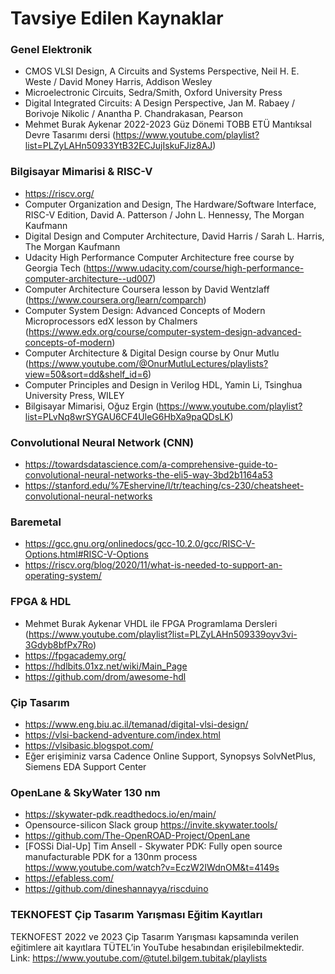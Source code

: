 # Tavsiye Edilen Kaynaklar 

 

### Genel Elektronik 

* CMOS VLSI Design, A Circuits and Systems Perspective, Neil H. E. Weste  / David Money Harris, Addison Wesley 
* Microelectronic Circuits, Sedra/Smith, Oxford University Press 
* Digital Integrated Circuits: A Design Perspective, Jan M. Rabaey / Borivoje Nikolic / Anantha P. Chandrakasan, Pearson  
* Mehmet Burak Aykenar 2022-2023 Güz Dönemi TOBB ETÜ Mantıksal Devre Tasarımı dersi (https://www.youtube.com/playlist?list=PLZyLAHn50933YtB32ECJujIskuFJiz8AJ) 

 
### Bilgisayar Mimarisi & RISC-V 

* https://riscv.org/ 
* Computer Organization and Design, The Hardware/Software Interface, RISC-V Edition, David A. Patterson / John L. Hennessy, The Morgan Kaufmann 
* Digital Design and Computer Architecture, David Harris / Sarah L. Harris, The Morgan Kaufmann 
* Udacity High Performance Computer Architecture free course by Georgia Tech (https://www.udacity.com/course/high-performance-computer-architecture--ud007) 
* Computer Architecture Coursera lesson by David Wentzlaff (https://www.coursera.org/learn/comparch) 
* Computer System Design: Advanced Concepts of Modern Microprocessors edX lesson by Chalmers (https://www.edx.org/course/computer-system-design-advanced-concepts-of-modern) 
* Computer Architecture & Digital Design course by Onur Mutlu (https://www.youtube.com/@OnurMutluLectures/playlists?view=50&sort=dd&shelf_id=6) 
* Computer Principles and Design in Verilog HDL, Yamin Li, Tsinghua University Press, WILEY 
* Bilgisayar Mimarisi, Oğuz Ergin (https://www.youtube.com/playlist?list=PLvNq8wrSYGAU6CF4UleG6HbXa9paQDsLK) 


### Convolutional Neural Network (CNN) 

* https://towardsdatascience.com/a-comprehensive-guide-to-convolutional-neural-networks-the-eli5-way-3bd2b1164a53 
* https://stanford.edu/%7Eshervine/l/tr/teaching/cs-230/cheatsheet-convolutional-neural-networks 
 

### Baremetal 

* https://gcc.gnu.org/onlinedocs/gcc-10.2.0/gcc/RISC-V-Options.html#RISC-V-Options 
* https://riscv.org/blog/2020/11/what-is-needed-to-support-an-operating-system/  

 
### FPGA & HDL 

* Mehmet Burak Aykenar VHDL ile FPGA Programlama Dersleri (https://www.youtube.com/playlist?list=PLZyLAHn509339oyv3vi-3Gdyb8bfPx7Ro) 
* https://fpgacademy.org/ 
* https://hdlbits.01xz.net/wiki/Main_Page 
* https://github.com/drom/awesome-hdl 
 

### Çip Tasarım 

* https://www.eng.biu.ac.il/temanad/digital-vlsi-design/ 
* https://vlsi-backend-adventure.com/index.html 
* https://vlsibasic.blogspot.com/ 
* Eğer erişiminiz varsa Cadence Online Support, Synopsys SolvNetPlus, Siemens EDA Support Center 

 
### OpenLane & SkyWater 130 nm 

* https://skywater-pdk.readthedocs.io/en/main/ 
* Opensource-silicon Slack group https://invite.skywater.tools/ 
* https://github.com/The-OpenROAD-Project/OpenLane 
* [FOSSi Dial-Up] Tim Ansell - Skywater PDK: Fully open source manufacturable PDK for a 130nm process https://www.youtube.com/watch?v=EczW2IWdnOM&t=4149s 
* https://efabless.com/ 
* https://github.com/dineshannayya/riscduino 

 
### TEKNOFEST Çip Tasarım Yarışması Eğitim Kayıtları

TEKNOFEST 2022 ve 2023 Çip Tasarım Yarışması kapsamında verilen eğitimlere ait kayıtlara TÜTEL’in YouTube hesabından erişilebilmektedir.  
Link: https://www.youtube.com/@tutel.bilgem.tubitak/playlists 
